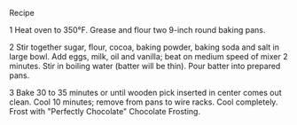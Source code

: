 Recipe

1
Heat oven to 350°F. Grease and flour two 9-inch round baking pans.

2
Stir together sugar, flour, cocoa, baking powder, baking soda and salt in large bowl. Add eggs, milk, oil and vanilla; beat on medium speed of mixer 2 minutes. Stir in boiling water (batter will be thin). Pour batter into prepared pans.

3
Bake 30 to 35 minutes or until wooden pick inserted in center comes out clean. Cool 10 minutes; remove from pans to wire racks. Cool completely. Frost with "Perfectly Chocolate" Chocolate Frosting.
